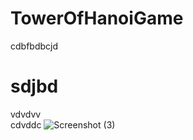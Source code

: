# TowerOfHanoiGame
cdbfbdbcjd
# sdjbd
vdvdvv <br/>
cdvddc
![Screenshot (3)](https://user-images.githubusercontent.com/131138623/232694768-bc8a39d0-b31b-48f4-82cf-01899d8d7fb1.png)

